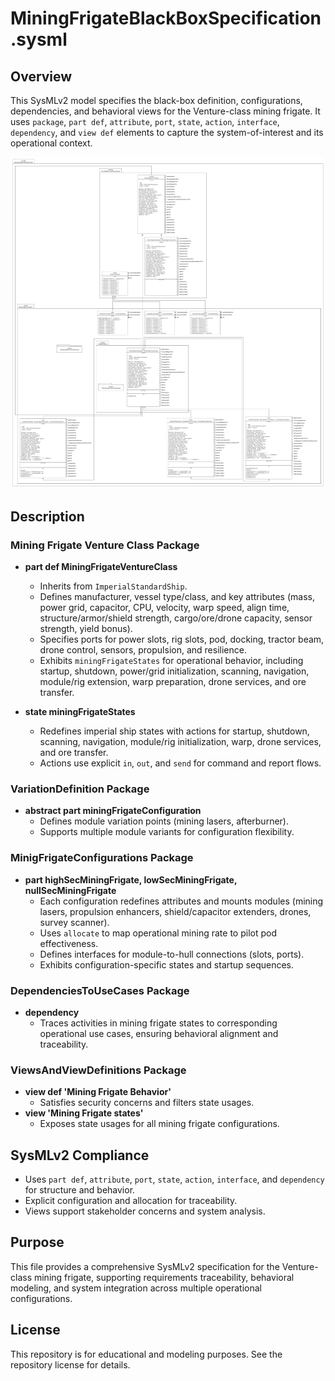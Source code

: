 # MiningFrigateBlackBoxSpecification.sysml

## Overview

This SysMLv2 model specifies the black-box definition, configurations, dependencies, and behavioral views for the Venture-class mining frigate. It uses `package`, `part def`, `attribute`, `port`, `state`, `action`, `interface`, `dependency`, and `view def` elements to capture the system-of-interest and its operational context.

![MiningFrigateBlackBoxSpecification](Images/MiningFrigateBlackBoxSpecification.png)

## Description

### Mining Frigate Venture Class Package

- **part def MiningFrigateVentureClass**
  - Inherits from `ImperialStandardShip`.
  - Defines manufacturer, vessel type/class, and key attributes (mass, power grid, capacitor, CPU, velocity, warp speed, align time, structure/armor/shield strength, cargo/ore/drone capacity, sensor strength, yield bonus).
  - Specifies ports for power slots, rig slots, pod, docking, tractor beam, drone control, sensors, propulsion, and resilience.
  - Exhibits `miningFrigateStates` for operational behavior, including startup, shutdown, power/grid initialization, scanning, navigation, module/rig extension, warp preparation, drone services, and ore transfer.

- **state miningFrigateStates**
  - Redefines imperial ship states with actions for startup, shutdown, scanning, navigation, module/rig initialization, warp, drone services, and ore transfer.
  - Actions use explicit `in`, `out`, and `send` for command and report flows.

### VariationDefinition Package

- **abstract part miningFrigateConfiguration**
  - Defines module variation points (mining lasers, afterburner).
  - Supports multiple module variants for configuration flexibility.

### MinigFrigateConfigurations Package

- **part highSecMiningFrigate, lowSecMiningFrigate, nullSecMiningFrigate**
  - Each configuration redefines attributes and mounts modules (mining lasers, propulsion enhancers, shield/capacitor extenders, drones, survey scanner).
  - Uses `allocate` to map operational mining rate to pilot pod effectiveness.
  - Defines interfaces for module-to-hull connections (slots, ports).
  - Exhibits configuration-specific states and startup sequences.

### DependenciesToUseCases Package

- **dependency**
  - Traces activities in mining frigate states to corresponding operational use cases, ensuring behavioral alignment and traceability.

### ViewsAndViewDefinitions Package

- **view def 'Mining Frigate Behavior'**
  - Satisfies security concerns and filters state usages.
- **view 'Mining Frigate states'**
  - Exposes state usages for all mining frigate configurations.

## SysMLv2 Compliance

- Uses `part def`, `attribute`, `port`, `state`, `action`, `interface`, and `dependency` for structure and behavior.
- Explicit configuration and allocation for traceability.
- Views support stakeholder concerns and system analysis.

## Purpose

This file provides a comprehensive SysMLv2 specification for the Venture-class mining frigate, supporting requirements traceability, behavioral modeling, and system integration across multiple operational configurations.

## License

This repository is for educational and modeling purposes. See the repository license for details.